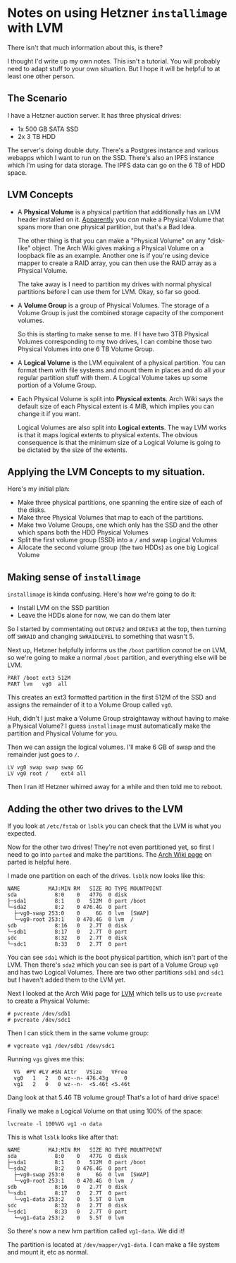 # Notes on using Hetzner `installimage` with LVM

There isn't that much information about this, is there?

I thought I'd write up my own notes. This isn't a tutorial. You will probably
need to adapt stuff to your own situation. But I hope it will be helpful to at
least one other person.

## The Scenario

I have a Hetzner auction server. It has three physical drives:

 - 1x 500 GB SATA SSD
 - 2x 3 TB HDD

The server's doing double duty. There's a Postgres instance and various webapps which I want to run on the SSD. There's also an IPFS instance which I'm
using for data storage. The IPFS data can go on the 6 TB of HDD space. 

## LVM Concepts

 - A **Physical Volume** is a physical partition that additionally has an LVM header
   installed on it.
   [Apparently][1] you _can_ make a Physical Volume that spans more than one physical partition, but that's a Bad Idea.

   The other thing is that you can make a "Physical Volume" on any
   "disk-like" object. The Arch Wiki gives making a Physical Volume on a loopback file
   as an example. Another one is if you're using device mapper to create a RAID array,
   you can then use the RAID array as a Physical Volume.

   The take away is I need to partition my drives with normal physical partitions
   before I can use them for LVM. Okay, so far so good.

 - A **Volume Group** is a group of Physical Volumes. The storage of a Volume Group
   is just the combined storage capacity of the component volumes.

   So this is starting to make sense to me. If I have two 3TB Physical Volumes corresponding to my two drives, I can combine those two Physical Volumes into one 6 TB Volume Group.

 - A **Logical Volume** is the LVM equivalent of a physical partition. You can format them
   with file systems and mount them in places and do all your regular partition stuff with them. A Logical Volume takes up some portion of a Volume Group.

 - Each Physical Volume is split into **Physical extents**. Arch Wiki says the default size
   of each Physical extent is 4 MiB, which implies you can change it if you want.

   Logical Volumes are also split into **Logical extents**. The way LVM works is that it
   maps logical extents to physical extents. The obvious consequence is that the minimum
   size of a Logical Volume is going to be dictated by the size of the extents.

## Applying the LVM Concepts to my situation.

Here's my initial plan:

 - Make three physical partitions, one spanning the entire size of each of the
   disks.
 - Make three Physical Volumes that map to each of the partitions.
 - Make two Volume Groups, one which only has the SSD and the other which spans
   both the HDD Physical Volumes
 - Split the first volume group (SSD) into a `/` and swap Logical Volumes
 - Allocate the second volume group (the two HDDs) as one big Logical Volume

## Making sense of `installimage`

`installimage` is kinda confusing. Here's how we're going to do it:

 - Install LVM on the SSD partition
 - Leave the HDDs alone for now, we can do them later

So I started by commentating out `DRIVE2` and `DRIVE3` at the top, then turning
off `SWRAID` and changing `SWRAIDLEVEL` to something that wasn't 5. 

Next up, Hetzner helpfully informs us the `/boot` partition _cannot_ be on LVM, so
we're going to make a normal `/boot` partition, and everything else will be LVM.

```
PART /boot ext3 512M
PART lvm   vg0  all
```

This creates an ext3 formatted partition in the first 512M of the SSD and assigns
the remainder of it to a Volume Group called `vg0`.

Huh, didn't I just make a Volume Group straightaway without having to make a
Physical Volume? I guess `installimage` must automatically make the partition and
Physical Volume for you.


Then we can assign the logical volumes. I'll make 6 GB of swap and the remainder
just goes to `/`.

```
LV vg0 swap swap swap 6G
LV vg0 root /    ext4 all
```

Then I ran it! Hetzner whirred away for a while and then told me to reboot.

## Adding the other two drives to the LVM

If you look at `/etc/fstab` or `lsblk` you can check that the LVM is what you expected.

Now for the other two drives! They're not even partitioned yet, so first I need to
go into `parted` and make the partitions. The [Arch Wiki page][2] on parted is helpful here.

I made one partition on each of the drives. `lsblk` now looks like this:

```
NAME         MAJ:MIN RM   SIZE RO TYPE MOUNTPOINT
sda            8:0    0   477G  0 disk
├─sda1         8:1    0   512M  0 part /boot
└─sda2         8:2    0 476.4G  0 part
  ├─vg0-swap 253:0    0     6G  0 lvm  [SWAP]
  └─vg0-root 253:1    0 470.4G  0 lvm  /
sdb            8:16   0   2.7T  0 disk
└─sdb1         8:17   0   2.7T  0 part
sdc            8:32   0   2.7T  0 disk
└─sdc1         8:33   0   2.7T  0 part
```

You can see `sda1` which is the boot physical partition, which isn't part of the
LVM. Then there's `sda2` which you can see is part of a Volume Group `vg0` and has
two Logical Volumes. There are two other partitions `sdb1` and `sdc1` but I haven't
added them to the LVM yet.

Next I looked at the Arch Wiki page for [LVM](https://wiki.archlinux.org/index.php/LVM)
which tells us to use `pvcreate` to create a Physical Volume:

```
# pvcreate /dev/sdb1
# pvcreate /dev/sdc1
```

Then I can stick them in the same volume group:

```
# vgcreate vg1 /dev/sdb1 /dev/sdc1
```

Running `vgs` gives me this:

```
  VG  #PV #LV #SN Attr   VSize   VFree
  vg0   1   2   0 wz--n- 476.43g     0
  vg1   2   0   0 wz--n-  <5.46t <5.46t
```

Dang look at that 5.46 TB volume group! That's a lot of hard drive space!

Finally we make a Logical Volume on that using 100% of the space:

```
lvcreate -l 100%VG vg1 -n data
```

This is what `lsblk` looks like after that:

```
NAME         MAJ:MIN RM   SIZE RO TYPE MOUNTPOINT
sda            8:0    0   477G  0 disk
├─sda1         8:1    0   512M  0 part /boot
└─sda2         8:2    0 476.4G  0 part
  ├─vg0-swap 253:0    0     6G  0 lvm  [SWAP]
  └─vg0-root 253:1    0 470.4G  0 lvm  /
sdb            8:16   0   2.7T  0 disk
└─sdb1         8:17   0   2.7T  0 part
  └─vg1-data 253:2    0   5.5T  0 lvm
sdc            8:32   0   2.7T  0 disk
└─sdc1         8:33   0   2.7T  0 part
  └─vg1-data 253:2    0   5.5T  0 lvm
```

So there's now a new lvm partition called `vg1-data`. We did it!

The partition is located at `/dev/mapper/vg1-data`. I can make a file system
and mount it, etc as normal.

[1]: https://www.redhat.com/sysadmin/create-physical-volume
[2]: https://wiki.archlinux.org/index.php/parted